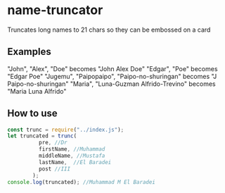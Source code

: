 # name-truncator
Truncates long names to 21 chars so they can be embossed on a card

## Examples
"John", "Alex", "Doe" becomes "John Alex Doe"
"Edgar", "Poe" becomes "Edgar Poe"
"Jugemu", "Paipopaipo",	"Paipo-no-shuringan" becomes "J Paipo-no-shuringan"
"Maria", "Luna-Guzman Alfrido-Trevino" becomes "Maria Luna Alfrido"

## How to use
```javascript
const trunc = require("../index.js");
let truncated = trunc(
          pre, //Dr
          firstName, //Muhammad
          middleName, //Mustafa
          lastName,  //El Baradei
          post //III
        );
console.log(truncated); //Muhammad M El Baradei
```
